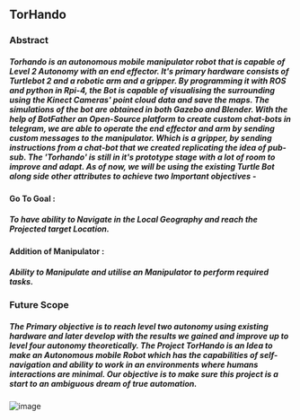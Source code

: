 ## TorHando

### Abstract 
##### Torhando is an autonomous mobile manipulator robot that is capable of Level 2 Autonomy with an end effector. It's primary hardware consists of Turtlebot 2 and a robotic arm and a gripper. By programming it with ROS and python in Rpi-4, the Bot is capable of visualising the surrounding using the Kinect Cameras' point cloud data and save the maps. The simulations of the bot are obtained in both Gazebo and Blender. With the help of BotFather an Open-Source platform to create custom chat-bots in telegram, we are able to operate the end effector and arm by sending custom messages to the manipulator. Which is a gripper, by sending instructions from a chat-bot that we created replicating the idea of pub-sub. The 'Torhando' is still in it's prototype stage with a lot of room to improve and adapt. As of now, we will be using the existing Turtle Bot along side other attributes to achieve two Important objectives -
#### Go To Goal :
##### To have ability to Navigate in the Local Geography and reach the Projected target Location.
#### Addition of Manipulator : 
##### Ability to Manipulate and utilise an Manipulator to perform required tasks.
### Future Scope
##### The Primary objective is to reach level two autonomy using existing hardware and later develop with the results we gained and improve up to level four autonomy theoretically. The Project TorHando is an Idea to make an Autonomous mobile Robot which has the capabilities of self-navigation and ability to work in an environments where humans interactions are minimal. Our objective is to make sure this project is a start to an ambiguous dream of true automation. 
![image](https://user-images.githubusercontent.com/69350191/143984965-5c7e5ef3-8a83-47ad-9fc7-9a9e6d0e605b.png)
